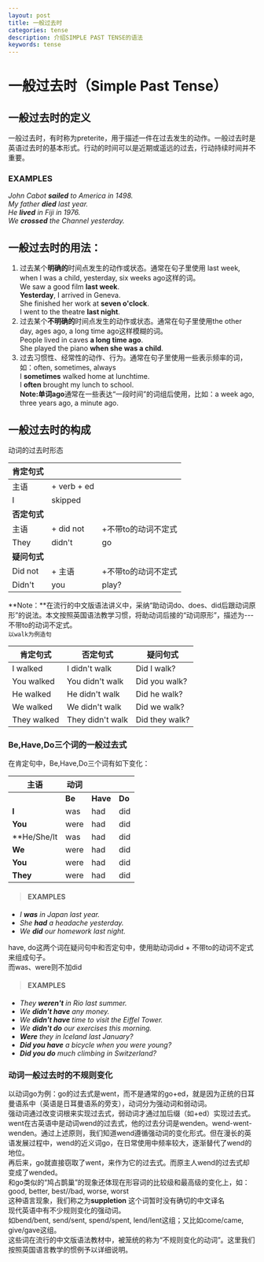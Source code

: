 ```yaml
---
layout: post
title: 一般过去时
categories: tense
description: 介绍SIMPLE PAST TENSE的语法
keywords: tense
---
```


# 一般过去时（Simple Past Tense）

## 一般过去时的定义
一般过去时，有时称为preterite，用于描述一件在过去发生的动作。一般过去时是英语过去时的基本形式。行动的时间可以是近期或遥远的过去，行动持续时间并不重要。  
### EXAMPLES
*John Cabot **sailed** to America in 1498.*  
*My father **died** last year.*  
*He **lived** in Fiji in 1976.*  
*We **crossed** the Channel yesterday.*  
## 一般过去时的用法：  
1. 过去某个**明确的**时间点发生的动作或状态。通常在句子里使用 last week, when I was a child, yesterday, six weeks ago这样的词。  
We saw a good film **last week**.  
**Yesterday**, I arrived in Geneva.  
She finished her work at **seven o'clock**.  
I went to the theatre **last night**.  
2. 过去某个**不明确的**时间点发生的动作或状态。通常在句子里使用the other day, ages ago, a long time ago这样模糊的词。  
People lived in caves **a long time ago**.  
She played the piano **when she was a child**.  
3. 过去习惯性、经常性的动作、行为。通常在句子里使用一些表示频率的词，如：often, sometimes, always  
I **sometimes** walked home at lunchtime.  
I **often** brought my lunch to school.  
**Note:**单词**ago**通常在一些表达“一段时间”的词组后使用，比如：a week ago, three years ago, a minute ago.  
## 一般过去时的构成
动词的过去时形态  

|**肯定句式**   |               |                |
|---------------|---------------|----------------|
|主语           |+ verb + ed    |                |
|I              |skipped        |                |
|**否定句式**   |               |                |
|主语           |+ did not      |+不带to的动词不定式|
|They           |didn't         |go              |
|**疑问句式**   |               |                |
|Did not        |+ 主语         |+不带to的动词不定式|
|Didn't         |you            |play?           |

**Note：**在流行的中文版语法讲义中，采纳“助动词do、does、did后跟动词原形”的说法。本文按照英国语法教学习惯，将助动词后接的“动词原形”，描述为---不带to的动词不定式。  
`以walk为例造句`

|**肯定句式**|**否定句式**    |**疑问句式**  |
|------------|----------------|--------------|
|I walked    |I didn't walk   |Did I walk?   |
|You walked  |You didn't walk |Did you walk? |
|He walked   |He didn't walk  |Did he walk?  |
|We walked   |We didn't walk  |Did we walk?  |
|They walked |They didn't walk|Did they walk?|

### Be,Have,Do三个词的一般过去式
在肯定句中，Be,Have,Do三个词有如下变化：  

|**主语**  |**动词**  |          |      |
|----------|----------|----------|------|
|          |**Be**    |**Have**  |**Do**|
|**I**     |was       |had       |did   |
|**You**   |were      |had       |did   |
|**He/She/It|was      |had       |did   |
|**We**    |were      |had       |did   |
|**You**   |were      |had       |did   |
|**They**  |were      |had       |did   |

>#### EXAMPLES
* *I **was** in Japan last year.*    
* *She **had** a headache yesterday.*  
* *We **did** our homework last night.*  
>

have, do这两个词在疑问句中和否定句中，使用助动词did + 不带to的动词不定式来组成句子。  
而was、were则不加did  

>#### EXAMPLES
* *They **weren't** in Rio last summer.*  
* *We **didn't have** any money.*  
* *We **didn't have** time to visit the Eiffel Tower.*  
* *We **didn't do** our exercises this morning.*  
* ***Were** they in Iceland last January?*  
* ***Did you have** a bicycle when you were young?*  
* ***Did you do** much climbing in Switzerland?*  
>

### 动词一般过去时的不规则变化
以动词go为例：go的过去式是went，而不是通常的go+ed，就是因为正统的日耳曼语系中（英语是日耳曼语系的旁支），动词分为强动词和弱动词。  
强动词通过改变词根来实现过去式，弱动词才通过加后缀（如+ed）实现过去式。  
went在古英语中是动词wend的过去式，他的过去分词是wenden。wend-went-wenden。通过上述原则，我们知道wend遵循强动词的变化形式。但在漫长的英语发展过程中，wend的近义词go，在日常使用中频率较大，逐渐替代了wend的地位。  
再后来，go就直接窃取了went，来作为它的过去式。而原主人wend的过去式却变成了wended。  
和go类似的“鸠占鹊巢”的现象还体现在形容词的比较级和最高级的变化上，如：good, better, best//bad, worse, worst  
这种语言现象，我们称之为**suppletion**  这个词暂时没有确切的中文译名  
现代英语中有不少规则变化的强动词。  
如bend/bent, send/sent, spend/spent, lend/lent这组；又比如come/came, give/gave这组。  
这些词在流行的中文版语法教材中，被笼统的称为“不规则变化的动词”。这里我们按照英国语言教学的惯例予以详细说明。
